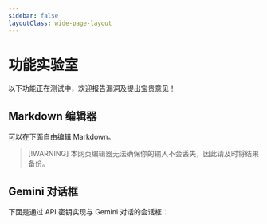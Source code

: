 ```yaml
---
sidebar: false
layoutClass: wide-page-layout
---
```


# 功能实验室

以下功能正在测试中，欢迎报告漏洞及提出宝贵意见！

## Markdown 编辑器

可以在下面自由编辑 Markdown。

> [!WARNING] 本网页编辑器无法确保你的输入不会丢失，因此请及时将结果备份。

<ClientOnly>
  <MarkdownPlayground title="Akademia Markdown 编辑器" />
</ClientOnly>

## Gemini 对话框

下面是通过 API 密钥实现与 Gemini 对话的会话框：

<GeminiChat />
